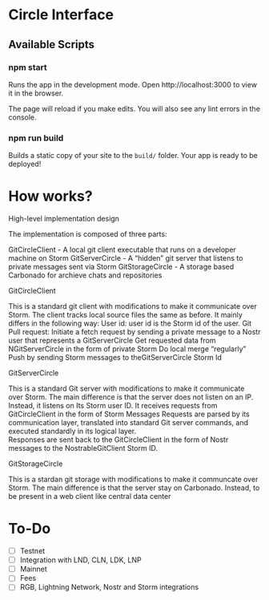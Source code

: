 # Circle Interface 

## Available Scripts

### npm start

Runs the app in the development mode.
Open http://localhost:3000 to view it in the browser.

The page will reload if you make edits.
You will also see any lint errors in the console.

### npm run build

Builds a static copy of your site to the `build/` folder.
Your app is ready to be deployed!

# How works?

High-level implementation design

The implementation is composed of three parts:

GitCircleClient - A local git client executable that runs on a developer machine on Storm
GitServerCircle - A “hidden” git server that listens to private messages sent via Storm
GitStorageCircle - A storage based Carbonado for archieve chats and repositories

GitCircleClient

This is a standard git client with modifications to make it communicate over Storm. The client tracks local source files the same as before. It mainly differs in the following way:
User id: user id is the Storm id of the user.
Git Pull request: 
Initiate a fetch request by sending a private message to a Nostr user that represents a GitServerCircle
Get requested data from NGitServerCircle  in the form of private Storm
Do local merge “regularly”
Push by sending Storm messages to theGitServerCircle Storm Id

GitServerCircle

This is a standard Git server with modifications to make it communicate over Storm. The main difference is that the server does not listen on an IP. Instead, it listens on Its Storm user ID.
It receives requests from GitCircleClient in the form of Storm Messages 
Requests are parsed by its communication layer, translated into standard Git server commands, and executed standardly in its logical layer.  
Responses are sent back to the  GitCircleClient in the form of Nostr messages to the NostrableGitClient  Storm ID.

GitStorageCircle

This is a stardan git storage with modifications to make it communcate over Storm. The main difference is that the server stay on Carbonado.
Instead, to be present in a web client like central data center



# To-Do

- [ ] Testnet
- [ ] Integration with LND, CLN, LDK, LNP
- [ ] Mainnet
- [ ] Fees
- [ ] RGB, Lightning Network, Nostr and Storm integrations
